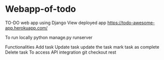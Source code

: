 # Webapp-of-todo
TO-DO web app using Django
View deployed app
https://todo-awesome-app.herokuapp.com/

To run locally
python manage.py runserver

Functionalities
Add task
Update task
update the task
mark task as complete
Delete task
To access API integration
git checkout rest
